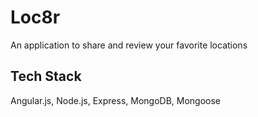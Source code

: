 # Loc8r
An application to share and review your favorite locations

## Tech Stack
Angular.js, Node.js, Express, MongoDB, Mongoose
